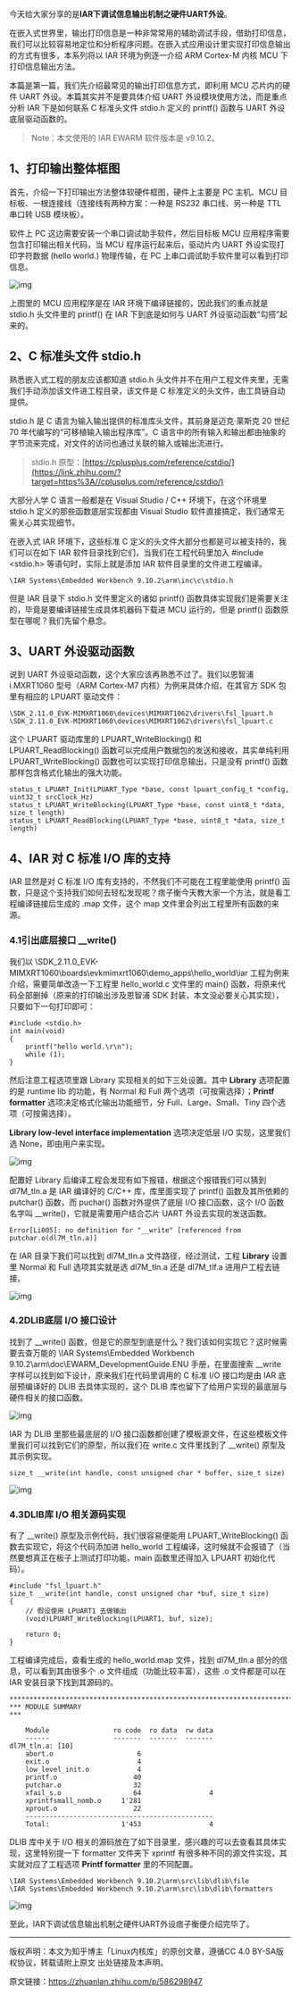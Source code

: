 今天给大家分享的是**IAR下调试信息输出机制之硬件UART外设**。

在嵌入式世界里，输出打印信息是一种非常常用的辅助调试手段，借助打印信息，我们可以比较容易地定位和分析程序问题。在嵌入式应用设计里实现打印信息输出的方式有很多，本系列将以 IAR 环境为例逐一介绍 ARM Cortex-M 内核 MCU 下打印信息输出方法。

本篇是第一篇，我们先介绍最常见的输出打印信息方式，即利用 MCU 芯片内的硬件 UART 外设。本篇其实并不是要具体介绍 UART 外设模块使用方法，而是重点分析 IAR 下是如何联系 C 标准头文件 stdio.h 定义的 printf() 函数与 UART 外设底层驱动函数的。

> Note：本文使用的 IAR EWARM 软件版本是 v9.10.2。

## **1、打印输出整体框图**

首先，介绍一下打印输出方法整体软硬件框图，硬件上主要是 PC 主机、MCU 目标板、一根连接线（连接线有两种方案：一种是 RS232 串口线、另一种是 TTL 串口转 USB 模块板）。

软件上 PC 这边需要安装一个串口调试助手软件，然后目标板 MCU 应用程序需要包含打印输出相关代码，当 MCU 程序运行起来后，驱动片内 UART 外设实现打印字符数据 (hello world.) 物理传输，在 PC 上串口调试助手软件里可以看到打印信息。

![img](https://pic3.zhimg.com/80/v2-79bec5c17ea37214f212e701451ab552_720w.webp)

上图里的 MCU 应用程序是在 IAR 环境下编译链接的，因此我们的重点就是 stdio.h 头文件里的 printf() 在 IAR 下到底是如何与 UART 外设驱动函数“勾搭”起来的。

## **2、C 标准头文件 stdio.h**

熟悉嵌入式工程的朋友应该都知道 stdio.h 头文件并不在用户工程文件夹里，无需我们手动添加该文件进工程目录，该文件是 C 标准定义的头文件，由工具链自动提供。

stdio.h 是 C 语言为输入输出提供的标准库头文件，其前身是迈克·莱斯克 20 世纪 70 年代编写的“可移植输入输出程序库”。C 语言中的所有输入和输出都由抽象的字节流来完成，对文件的访问也通过关联的输入或输出流进行。

> stdio.h 原型：[https://cplusplus.com/reference/cstdio/](https://link.zhihu.com/?target=https%3A//cplusplus.com/reference/cstdio/)



大部分人学 C 语言一般都是在 Visual Studio / C++ 环境下，在这个环境里 stdio.h 定义的那些函数底层实现都由 Visual Studio 软件直接搞定，我们通常无需关心其实现细节。

在嵌入式 IAR 环境下，这些标准 C 定义的头文件大部分也都是可以被支持的，我们可以在如下 IAR 软件目录找到它们，当我们在工程代码里加入 #include <stdio.h> 等语句时，实际上就是添加 IAR 软件目录里的文件进工程编译。

```text
\IAR Systems\Embedded Workbench 9.10.2\arm\inc\c\stdio.h
```

但是 IAR 目录下 stdio.h 文件里定义的诸如 printf() 函数具体实现我们是需要关注的，毕竟是要编译链接生成具体机器码下载进 MCU 运行的，但是 printf() 函数原型在哪呢？我们先留个悬念。

## **3、UART 外设驱动函数**

说到 UART 外设驱动函数，这个大家应该再熟悉不过了。我们以恩智浦 i.MXRT1060 型号（ARM Cortex-M7 内核）为例来具体介绍，在其官方 SDK 包里有相应的 LPUART 驱动文件：

```text
\SDK_2.11.0_EVK-MIMXRT1060\devices\MIMXRT1062\drivers\fsl_lpuart.h
\SDK_2.11.0_EVK-MIMXRT1060\devices\MIMXRT1062\drivers\fsl_lpuart.c
```

这个 LPUART 驱动库里的 LPUART_WriteBlocking() 和 LPUART_ReadBlocking() 函数可以完成用户数据包的发送和接收，其实单纯利用 LPUART_WriteBlocking() 函数也可以实现打印信息输出，只是没有 printf() 函数那样包含格式化输出的强大功能。

```text
status_t LPUART_Init(LPUART_Type *base, const lpuart_config_t *config, uint32_t srcClock_Hz)
status_t LPUART_WriteBlocking(LPUART_Type *base, const uint8_t *data, size_t length)
status_t LPUART_ReadBlocking(LPUART_Type *base, uint8_t *data, size_t length)
```

## **4、IAR 对 C 标准 I/O 库的支持**

IAR 显然是对 C 标准 I/O 库有支持的，不然我们不可能在工程里能使用 printf() 函数，只是这个支持我们如何去轻松发现呢？痞子衡今天教大家一个方法，就是看工程编译链接后生成的 .map 文件，这个 map 文件里会列出工程里所有函数的来源。

### **4.1引出底层接口 __write()**

我们以 \SDK_2.11.0_EVK-MIMXRT1060\boards\evkmimxrt1060\demo_apps\hello_world\iar 工程为例来介绍，需要简单改造一下工程里 hello_world.c 文件里的 main() 函数，将原来代码全部删掉（原来的打印输出涉及恩智浦 SDK 封装，本文没必要关心其实现），只要如下一句打印即可：

```text
#include <stdio.h>
int main(void)
{
    printf("hello world.\r\n");
    while (1);
}
```

然后注意工程选项里跟 Library 实现相关的如下三处设置。其中 **Library** 选项配置的是 runtime lib 的功能，有 Normal 和 Full 两个选项（可按需选择）；**Printf formatter** 选项决定格式化输出功能细节，分 Full、Large、Small、Tiny 四个选项（可按需选择）。

**Library low-level interface implementation** 选项决定低层 I/O 实现，这里我们选 None，即由用户来实现。

![img](https://pic1.zhimg.com/80/v2-2417b372d998a4473700b9575edc923c_720w.webp)

配置好 Library 后编译工程会发现有如下报错，根据这个报错我们可以猜到 dl7M_tln.a 是 IAR 编译好的 C/C++ 库，库里面实现了 printf() 函数及其所依赖的 putchar() 函数，而 puchar() 函数对外提供了底层 I/O 接口函数，这个 I/O 函数名字叫 __write()，它就是需要用户结合芯片 UART 外设去实现的发送函数。

```text
Error[Li005]: no definition for "__write" [referenced from putchar.o(dl7M_tln.a)]
```

在 IAR 目录下我们可以找到 dl7M_tln.a 文件路径，经过测试，工程 **Library** 设置里 Normal 和 Full 选项其实就是选 dl7M_tln.a 还是 dl7M_tlf.a 进用户工程去链接。

![img](https://pic1.zhimg.com/80/v2-9c0c3c06803d513796a2f701d6209d58_720w.webp)

### **4.2DLIB底层 I/O 接口设计**

找到了 __write() 函数，但是它的原型到底是什么？我们该如何实现它？这时候需要去查万能的 \IAR Systems\Embedded Workbench 9.10.2\arm\doc\EWARM_DevelopmentGuide.ENU 手册，在里面搜索 __write 字样可以找到如下设计，原来我们在代码里调用的 C 标准 I/O 接口均是由 IAR 底层预编译好的 DLIB 去具体实现的，这个 DLIB 库也留下了给用户实现的最底层与硬件相关的接口函数。

![img](https://pic1.zhimg.com/80/v2-ad69a3c14d92c80e6add86cb19d76eb0_720w.webp)

IAR 为 DLIB 里那些最底层的 I/O 接口函数都创建了模板源文件，在这些模板文件里我们可以找到它们的原型，所以我们在 write.c 文件里找到了 __write() 原型及其示例实现。

```text
size_t __write(int handle, const unsigned char * buffer, size_t size)
```

![img](https://pic1.zhimg.com/80/v2-b53770f7edd58593a4f397555096b928_720w.webp)

### **4.3DLIB库 I/O 相关源码实现**

有了 __write() 原型及示例代码，我们很容易便能用 LPUART_WriteBlocking() 函数去实现它，将这个代码添加进 hello_world 工程编译，这时候就不会报错了（当然要想真正在板子上测试打印功能，main 函数里还得加入 LPUART 初始化代码）。

```text
#include "fsl_lpuart.h"
size_t __write(int handle, const unsigned char *buf, size_t size)
{
    // 假设使用 LPUART1 去做输出
    (void)LPUART_WriteBlocking(LPUART1, buf, size);

    return 0;
}
```

工程编译完成后，查看生成的 hello_world.map 文件，找到 dl7M_tln.a 部分的信息，可以看到其由很多个 .o 文件组成（功能比较丰富），这些 .o 文件都是可以在 IAR 安装目录下找到其源码的。

```text
*******************************************************************************
*** MODULE SUMMARY
***

    Module                ro code  ro data  rw data
    ------                -------  -------  -------
dl7M_tln.a: [10]
    abort.o                     6
    exit.o                      4
    low_level_init.o            4
    printf.o                   40
    putchar.o                  32
    xfail_s.o                  64                 4
    xprintfsmall_nomb.o     1'281
    xprout.o                   22
    -----------------------------------------------
    Total:                  1'453                 4
```

DLIB 库中关于 I/O 相关的源码放在了如下目录里，感兴趣的可以去查看其具体实现，这里特别提一下 formatter 文件夹下 xprintf 有很多种不同的源文件实现，其实就对应了工程选项 **Printf formatter** 里的不同配置。

```text
\IAR Systems\Embedded Workbench 9.10.2\arm\src\lib\dlib\file
\IAR Systems\Embedded Workbench 9.10.2\arm\src\lib\dlib\formatters
```

![img](https://pic4.zhimg.com/80/v2-042ef8125c5e923c3f5f185a28967bd7_720w.webp)

至此，IAR下调试信息输出机制之硬件UART外设痞子衡便介绍完毕了。

------

版权声明：本文为知乎博主「Linux内核库」的原创文章，遵循CC 4.0 BY-SA版权协议，转载请附上原文 出处链接及本声明。  

原文链接：https://zhuanlan.zhihu.com/p/586298947

